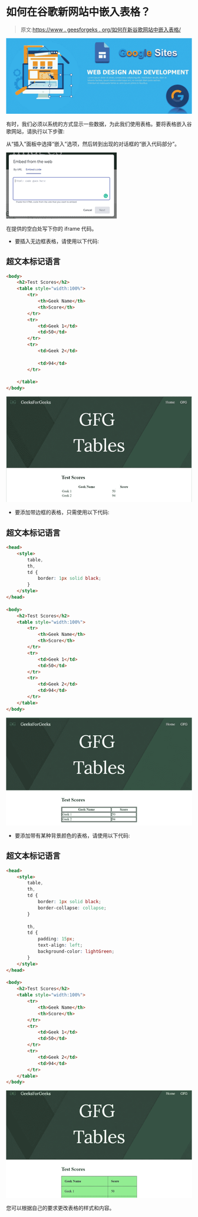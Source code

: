 # 如何在谷歌新网站中嵌入表格？

> 原文:[https://www . geesforgeks . org/如何在新谷歌网站中嵌入表格/](https://www.geeksforgeeks.org/how-to-embed-tables-in-new-google-sites/)

![](img/f0cc3d82f889693de178f574498200f6.png)

有时，我们必须以系统的方式显示一些数据，为此我们使用表格。要将表格嵌入谷歌网站，请执行以下步骤:

从“插入”面板中选择“嵌入”选项，然后转到出现的对话框的“嵌入代码部分”。

![](img/bd1a16915bc2c896cc5031dcf11b8aa8.png)

在提供的空白处写下你的 iframe 代码。

*   要插入无边框表格，请使用以下代码:

## 超文本标记语言

```html
<body>
    <h2>Test Scores</h2>
    <table style="width:100%">
        <tr>
            <th>Geek Name</th>
            <th>Score</th>
        </tr>
        <tr>
            <td>Geek 1</td>
            <td>50</td>
        </tr>
        <tr>
            <td>Geek 2</td>

            <td>94</td>
        </tr>

    </table>
</body>
```

![](img/7834c63074d9120d7a6cf10d482d12c4.png)

*   要添加带边框的表格，只需使用以下代码:

## 超文本标记语言

```html
<head>
    <style>
        table,
        th,
        td {
            border: 1px solid black;
        }
    </style>
</head>

<body>
    <h2>Test Scores</h2>
    <table style="width:100%">
        <tr>
            <th>Geek Name</th>
            <th>Score</th>
        </tr>
        <tr>
            <td>Geek 1</td>
            <td>50</td>
        </tr>
        <tr>
            <td>Geek 2</td>
            <td>94</td>
        </tr>
    </table>
</body>
```

![](img/42fc8a9f3d06f44d92eda8b91a6174f6.png)

*   要添加带有某种背景颜色的表格，请使用以下代码:

## 超文本标记语言

```html
<head>
    <style>
        table,
        th,
        td {
            border: 1px solid black;
            border-collapse: collapse;
        }

        th,
        td {
            padding: 15px;
            text-align: left;
            background-color: lightGreen;
        }
    </style>
</head>

<body>
    <h2>Test Scores</h2>
    <table style="width:100%">
        <tr>
            <th>Geek Name</th>
            <th>Score</th>
        </tr>
        <tr>
            <td>Geek 1</td>
            <td>50</td>
        </tr>
        <tr>
            <td>Geek 2</td>
            <td>94</td>
        </tr>
    </table>
</body>
```

![](img/0bb25ec73f43f9309891e6e2e6a718a5.png)

您可以根据自己的要求更改表格的样式和内容。